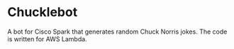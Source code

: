 # Chucklebot

A bot for Cisco Spark that generates random Chuck Norris jokes. The code is written for AWS Lambda.
